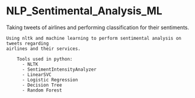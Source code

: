 # NLP_Sentimental_Analysis_ML
Taking tweets of airlines and performing classification for their sentiments.


    Using nltk and machine learning to perform sentimental analysis on tweets regarding
    airlines and their services.
    
        Tools used in python:
          - NLTK
          - SentimentIntensityAnalyzer
          - LinearSVC
          - Logistic Regression
          - Decision Tree
          - Random Forest
